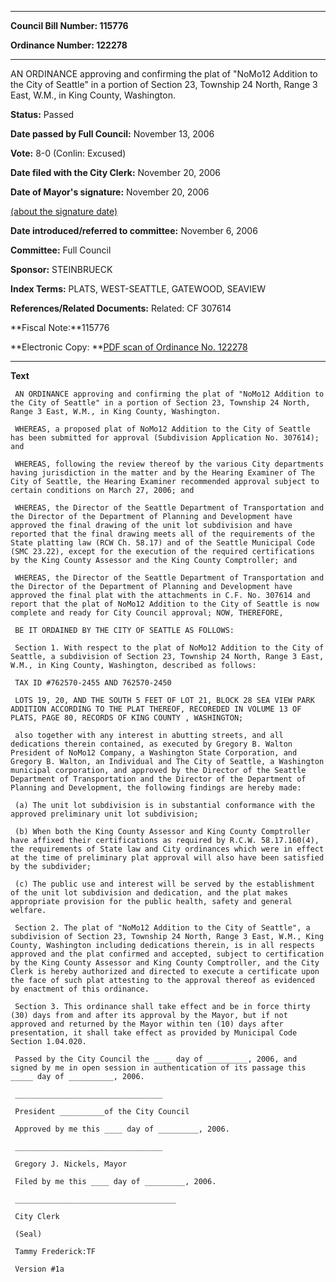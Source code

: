 

********

**Council Bill Number: 115776**
   
**Ordinance Number: 122278**
********

 AN ORDINANCE approving and confirming the plat of "NoMo12 Addition to the City of Seattle" in a portion of Section 23, Township 24 North, Range 3 East, W.M., in King County, Washington.

**Status:** Passed
   
**Date passed by Full Council:** November 13, 2006
   
**Vote:** 8-0 (Conlin: Excused)
   
**Date filed with the City Clerk:** November 20, 2006
   
**Date of Mayor's signature:** November 20, 2006
   
[(about the signature date)](/~public/approvaldate.htm)
   
   
   
**Date introduced/referred to committee:** November 6, 2006
   
**Committee:** Full Council
   
**Sponsor:** STEINBRUECK
   
   
**Index Terms:** PLATS, WEST-SEATTLE, GATEWOOD, SEAVIEW

**References/Related Documents:** Related: CF 307614

**Fiscal Note:**115776

**Electronic Copy: **[PDF scan of Ordinance No. 122278](/~archives/Ordinances/Ord_122278.pdf)

********

**Text**
   
```
 AN ORDINANCE approving and confirming the plat of "NoMo12 Addition to the City of Seattle" in a portion of Section 23, Township 24 North, Range 3 East, W.M., in King County, Washington.

 WHEREAS, a proposed plat of NoMo12 Addition to the City of Seattle has been submitted for approval (Subdivision Application No. 307614); and

 WHEREAS, following the review thereof by the various City departments having jurisdiction in the matter and by the Hearing Examiner of The City of Seattle, the Hearing Examiner recommended approval subject to certain conditions on March 27, 2006; and

 WHEREAS, the Director of the Seattle Department of Transportation and the Director of the Department of Planning and Development have approved the final drawing of the unit lot subdivision and have reported that the final drawing meets all of the requirements of the State platting law (RCW Ch. 58.17) and of the Seattle Municipal Code (SMC 23.22), except for the execution of the required certifications by the King County Assessor and the King County Comptroller; and

 WHEREAS, the Director of the Seattle Department of Transportation and the Director of the Department of Planning and Development have approved the final plat with the attachments in C.F. No. 307614 and report that the plat of NoMo12 Addition to the City of Seattle is now complete and ready for City Council approval; NOW, THEREFORE,

 BE IT ORDAINED BY THE CITY OF SEATTLE AS FOLLOWS:

 Section 1. With respect to the plat of NoMo12 Addition to the City of Seattle, a subdivision of Section 23, Township 24 North, Range 3 East, W.M., in King County, Washington, described as follows:

 TAX ID #762570-2455 AND 762570-2450

 LOTS 19, 20, AND THE SOUTH 5 FEET OF LOT 21, BLOCK 28 SEA VIEW PARK ADDITION ACCORDING TO THE PLAT THEREOF, RECOREDED IN VOLUME 13 OF PLATS, PAGE 80, RECORDS OF KING COUNTY , WASHINGTON;

 also together with any interest in abutting streets, and all dedications therein contained, as executed by Gregory B. Walton President of NoMo12 Company, a Washington State Corporation, and Gregory B. Walton, an Individual and The City of Seattle, a Washington municipal corporation, and approved by the Director of the Seattle Department of Transportation and the Director of the Department of Planning and Development, the following findings are hereby made:

 (a) The unit lot subdivision is in substantial conformance with the approved preliminary unit lot subdivision;

 (b) When both the King County Assessor and King County Comptroller have affixed their certifications as required by R.C.W. 58.17.160(4), the requirements of State law and City ordinances which were in effect at the time of preliminary plat approval will also have been satisfied by the subdivider;

 (c) The public use and interest will be served by the establishment of the unit lot subdivision and dedication, and the plat makes appropriate provision for the public health, safety and general welfare.

 Section 2. The plat of "NoMo12 Addition to the City of Seattle", a subdivision of Section 23, Township 24 North, Range 3 East, W.M., King County, Washington including dedications therein, is in all respects approved and the plat confirmed and accepted, subject to certification by the King County Assessor and King County Comptroller, and the City Clerk is hereby authorized and directed to execute a certificate upon the face of such plat attesting to the approval thereof as evidenced by enactment of this ordinance.

 Section 3. This ordinance shall take effect and be in force thirty (30) days from and after its approval by the Mayor, but if not approved and returned by the Mayor within ten (10) days after presentation, it shall take effect as provided by Municipal Code Section 1.04.020.

 Passed by the City Council the ____ day of _________, 2006, and signed by me in open session in authentication of its passage this _____ day of __________, 2006.

 _________________________________

 President __________of the City Council

 Approved by me this ____ day of _________, 2006.

 _________________________________

 Gregory J. Nickels, Mayor

 Filed by me this ____ day of _________, 2006.

 ____________________________________

 City Clerk

 (Seal)

 Tammy Frederick:TF

 Version #1a

```

